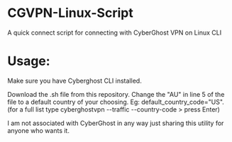 # CGVPN-Linux-Script
A quick connect script for connecting with CyberGhost VPN on Linux CLI

# Usage:

Make sure you have Cyberghost CLI installed.


Download the .sh file from this repository.
Change the "AU" in line 5 of the file to a default country of your choosing. Eg: default_country_code="US".
(for a full list type cyberghostvpn --traffic --country-code > press Enter)


I am not associated with CyberGhost in any way just sharing this utility for anyone who wants it.
